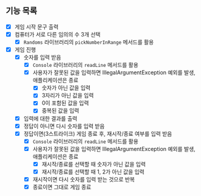 ## 기능 목록
- [x] 게임 시작 문구 출력
- [x] 컴퓨터가 서로 다른 임의의 수 3개 선택
  - [x] `Randoms` 라이브러리의 `pickNumberInRange` 메서드를 활용
- [x] 게임 진행
  - [x] 숫자를 입력 받음
    - [x] `Console` 라이브러리의 `readLine` 메서드를 활용
    - [x] 사용자가 잘못된 값을 입력하면 IllegalArgumentException 예외를 발생, 애플리케이션은 종료
      - [x] 숫자가 아닌 값을 입력
      - [x] 3자리가 아닌 값을 입력
      - [x] 0이 포함된 값을 입력
      - [x] 중복된 값을 입력
  - [x] 입력에 대한 결과를 출력
  - [x] 정답이 아니면 다시 숫자를 입력 받음
  - [x] 정답이면(3스트라이크) 게임 종료 후, 재시작/종료 여부를 입력 받음
    - [x] `Console` 라이브러리의 `readLine` 메서드를 활용
    - [x] 사용자가 잘못된 값을 입력하면 IllegalArgumentException 예외를 발생, 애플리케이션은 종료
      - [x] 재시작/종료를 선택할 때 숫자가 아닌 값을 입력
      - [x] 재시작/종료를 선택할 때 1, 2가 아닌 값을 입력
    - [x] 재시작이면 다시 숫자를 입력 받는 것으로 반복
    - [x] 종료이면 그대로 게임 종료
